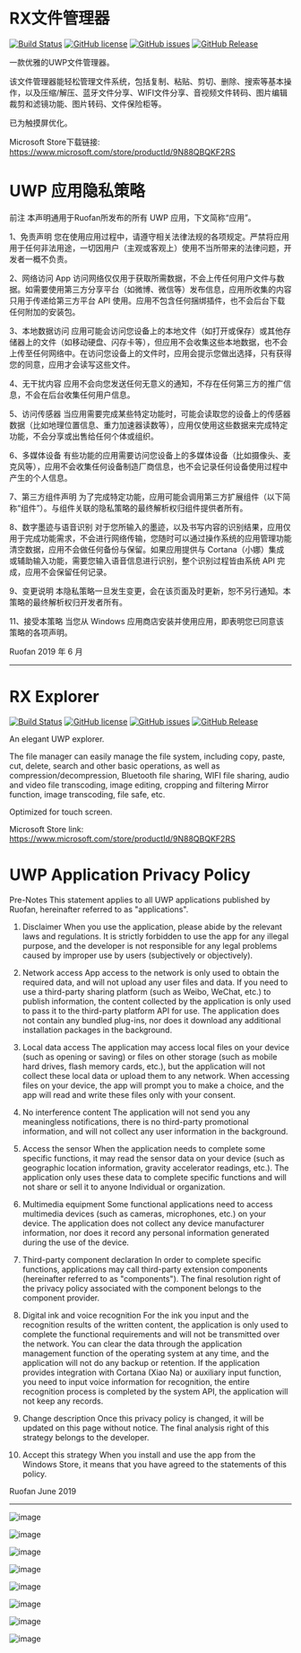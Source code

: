 # RX文件管理器

[![Build Status](https://dev.azure.com/zhuxb711/RX-Explorer/_apis/build/status/zhuxb711.RX-Explorer?branchName=master)](https://dev.azure.com/zhuxb711/RX-Explorer/_build/latest?definitionId=1&branchName=master) [![GitHub license](https://img.shields.io/github/license/zhuxb711/RX-Explorer?color=%2340C0D0&label=License)](https://github.com/zhuxb711/RX-Explorer/blob/master/LICENSE) [![GitHub issues](https://img.shields.io/github/issues/zhuxb711/RX-Explorer?color=orange&label=Issues)](https://github.com/zhuxb711/RX-Explorer/issues) [![GitHub Release](https://img.shields.io/github/v/release/zhuxb711/RX-Explorer?label=Release)](https://github.com/zhuxb711/RX-Explorer/releases)

一款优雅的UWP文件管理器。

该文件管理器能轻松管理文件系统，包括复制、粘贴、剪切、删除、搜索等基本操作，以及压缩/解压、蓝牙文件分享、WIFI文件分享、音视频文件转码、图片编辑裁剪和滤镜功能、图片转码、文件保险柜等。

已为触摸屏优化。

Microsoft Store下载链接: https://www.microsoft.com/store/productId/9N88QBQKF2RS


# UWP 应用隐私策略
前注  本声明通用于Ruofan所发布的所有 UWP 应用，下文简称“应用”。

1、免责声明
您在使用应用过程中，请遵守相关法律法规的各项规定。严禁将应用用于任何非法用途，一切因用户（主观或客观上）使用不当所带来的法律问题，开发者一概不负责。

2、网络访问
App 访问网络仅仅用于获取所需数据，不会上传任何用户文件与数据。如需要使用第三方分享平台（如微博、微信等）发布信息，应用所收集的内容只用于传递给第三方平台 API 使用。应用不包含任何捆绑插件，也不会后台下载任何附加的安装包。

3、本地数据访问
应用可能会访问您设备上的本地文件（如打开或保存）或其他存储器上的文件（如移动硬盘、闪存卡等），但应用不会收集这些本地数据，也不会上传至任何网络中。在访问您设备上的文件时，应用会提示您做出选择，只有获得您的同意，应用才会读写这些文件。

4、无干扰内容
应用不会向您发送任何无意义的通知，不存在任何第三方的推广信息，不会在后台收集任何用户信息。

5、访问传感器
当应用需要完成某些特定功能时，可能会读取您的设备上的传感器数据（比如地理位置信息、重力加速器读数等），应用仅使用这些数据来完成特定功能，不会分享或出售给任何个体或组织。

6、多媒体设备
有些功能的应用需要访问您设备上的多媒体设备（比如摄像头、麦克风等），应用不会收集任何设备制造厂商信息，也不会记录任何设备使用过程中产生的个人信息。

7、第三方组件声明
为了完成特定功能，应用可能会调用第三方扩展组件（以下简称“组件”）。与组件关联的隐私策略的最终解析权归组件提供者所有。

8、数字墨迹与语音识别
对于您所输入的墨迹，以及书写内容的识别结果，应用仅用于完成功能需求，不会进行网络传输，您随时可以通过操作系统的应用管理功能清空数据，应用不会做任何备份与保留。如果应用提供与 Cortana（小娜）集成或辅助输入功能，需要您输入语音信息进行识别，整个识别过程皆由系统 API 完成，应用不会保留任何记录。

9、变更说明
本隐私策略一旦发生变更，会在该页面及时更新，恕不另行通知。本策略的最终解析权归开发者所有。

11、接受本策略
当您从 Windows 应用商店安装并使用应用，即表明您已同意该策略的各项声明。

Ruofan
2019 年 6 月   

*****
# RX Explorer

[![Build Status](https://dev.azure.com/zhuxb711/RX-Explorer/_apis/build/status/zhuxb711.RX-Explorer?branchName=master)](https://dev.azure.com/zhuxb711/RX-Explorer/_build/latest?definitionId=1&branchName=master) [![GitHub license](https://img.shields.io/github/license/zhuxb711/RX-Explorer?color=%2340C0D0&label=License)](https://github.com/zhuxb711/RX-Explorer/blob/master/LICENSE) [![GitHub issues](https://img.shields.io/github/issues/zhuxb711/RX-Explorer?color=orange&label=Issues)](https://github.com/zhuxb711/RX-Explorer/issues) [![GitHub Release](https://img.shields.io/github/v/release/zhuxb711/RX-Explorer?label=Release)](https://github.com/zhuxb711/RX-Explorer/releases)

An elegant UWP explorer.

The file manager can easily manage the file system, including copy, paste, cut, delete, search and other basic operations, as well as compression/decompression, Bluetooth file sharing, WIFI file sharing, audio and video file transcoding, image editing, cropping and filtering Mirror function, image transcoding, file safe, etc.

Optimized for touch screen.

Microsoft Store link: https://www.microsoft.com/store/productId/9N88QBQKF2RS

# UWP Application Privacy Policy
Pre-Notes This statement applies to all UWP applications published by Ruofan, hereinafter referred to as "applications".

1. Disclaimer
When you use the application, please abide by the relevant laws and regulations. It is strictly forbidden to use the app for any illegal purpose, and the developer is not responsible for any legal problems caused by improper use by users (subjectively or objectively).

2. Network access
App access to the network is only used to obtain the required data, and will not upload any user files and data. If you need to use a third-party sharing platform (such as Weibo, WeChat, etc.) to publish information, the content collected by the application is only used to pass it to the third-party platform API for use. The application does not contain any bundled plug-ins, nor does it download any additional installation packages in the background.

3. Local data access
The application may access local files on your device (such as opening or saving) or files on other storage (such as mobile hard drives, flash memory cards, etc.), but the application will not collect these local data or upload them to any network. When accessing files on your device, the app will prompt you to make a choice, and the app will read and write these files only with your consent.

4. No interference content
The application will not send you any meaningless notifications, there is no third-party promotional information, and will not collect any user information in the background.

5. Access the sensor
When the application needs to complete some specific functions, it may read the sensor data on your device (such as geographic location information, gravity accelerator readings, etc.). The application only uses these data to complete specific functions and will not share or sell it to anyone Individual or organization.

6. Multimedia equipment
Some functional applications need to access multimedia devices (such as cameras, microphones, etc.) on your device. The application does not collect any device manufacturer information, nor does it record any personal information generated during the use of the device.

7. Third-party component declaration
In order to complete specific functions, applications may call third-party extension components (hereinafter referred to as "components"). The final resolution right of the privacy policy associated with the component belongs to the component provider.

8. Digital ink and voice recognition
For the ink you input and the recognition results of the written content, the application is only used to complete the functional requirements and will not be transmitted over the network. You can clear the data through the application management function of the operating system at any time, and the application will not do any backup or retention. If the application provides integration with Cortana (Xiao Na) or auxiliary input function, you need to input voice information for recognition, the entire recognition process is completed by the system API, the application will not keep any records.

9. Change description
Once this privacy policy is changed, it will be updated on this page without notice. The final analysis right of this strategy belongs to the developer.

11. Accept this strategy
When you install and use the app from the Windows Store, it means that you have agreed to the statements of this policy.

Ruofan
June 2019

*****

![image](https://github.com/zhuxb711/RX-Explorer/blob/master/RX_Explorer/Assets/Github-Intro1.png)

![image](https://github.com/zhuxb711/RX-Explorer/blob/master/RX_Explorer/Assets/Github-Intro2.png)

![image](https://github.com/zhuxb711/RX-Explorer/blob/master/RX_Explorer/Assets/Github-Intro3.png)

![image](https://github.com/zhuxb711/RX-Explorer/blob/master/RX_Explorer/Assets/Github-Intro4.png)

![image](https://github.com/zhuxb711/RX-Explorer/blob/master/RX_Explorer/Assets/Github-Intro5.png)

![image](https://github.com/zhuxb711/RX-Explorer/blob/master/RX_Explorer/Assets/Github-Intro6.png)

![image](https://github.com/zhuxb711/RX-Explorer/blob/master/RX_Explorer/Assets/Github-Intro7.png)

![image](https://github.com/zhuxb711/RX-Explorer/blob/master/RX_Explorer/Assets/Github-Intro8.png)

